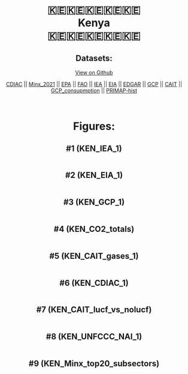 
<center>
<h1 align="center">
🇰🇪🇰🇪🇰🇪🇰🇪🇰🇪
<br>
Kenya
<br>
🇰🇪🇰🇪🇰🇪🇰🇪🇰🇪
</h1>
<h2>Datasets:</h2>
<p><a href="https://github.com/dquintani/GreenhouseData/tree/master/country_data/KEN_Kenya/data">View on Github</a>
<br></p><p><a href="data/KEN_CDIAC.csv">CDIAC</a> || <a href="data/KEN_Minx_2021.csv">Minx_2021</a> || <a href="data/KEN_EPA.csv">EPA</a> || <a href="data/KEN_FAO.csv">FAO</a> || <a href="data/KEN_IEA.csv">IEA</a> || <a href="data/KEN_EIA.csv">EIA</a> || <a href="data/KEN_EDGAR.csv">EDGAR</a> || <a href="data/KEN_GCP.csv">GCP</a> || <a href="data/KEN_CAIT.csv">CAIT</a> || <a href="data/KEN_GCP_consupmption.csv">GCP_consupmption</a> || <a href="data/KEN_PRIMAP-hist.csv">PRIMAP-hist</a></p><p><br></p>
<h1>Figures:</h1><h2>#1 (KEN_IEA_1)</h2>
<p><img alt="" src="figures/KEN_IEA_1.png" /></p><h2>#2 (KEN_EIA_1)</h2>
<p><img alt="" src="figures/KEN_EIA_1.png" /></p><h2>#3 (KEN_GCP_1)</h2>
<p><img alt="" src="figures/KEN_GCP_1.png" /></p><h2>#4 (KEN_CO2_totals)</h2>
<p><img alt="" src="figures/KEN_CO2_totals.png" /></p><h2>#5 (KEN_CAIT_gases_1)</h2>
<p><img alt="" src="figures/KEN_CAIT_gases_1.png" /></p><h2>#6 (KEN_CDIAC_1)</h2>
<p><img alt="" src="figures/KEN_CDIAC_1.png" /></p><h2>#7 (KEN_CAIT_lucf_vs_nolucf)</h2>
<p><img alt="" src="figures/KEN_CAIT_lucf_vs_nolucf.png" /></p><h2>#8 (KEN_UNFCCC_NAI_1)</h2>
<p><img alt="" src="figures/KEN_UNFCCC_NAI_1.png" /></p><h2>#9 (KEN_Minx_top20_subsectors)</h2>
<p><img alt="" src="figures/KEN_Minx_top20_subsectors.png" /></p>